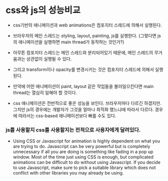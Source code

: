 # css와 js의 성능비교

- css기반의 애니메이션과 web animations은 컴포지터 스레드에 의해서 실행된다.
- 브라우저의 메인 스레드는 styling, layout, painting, js를 실행한다. (그렇다면 js의 애니메이션을 실행하면 main thread가 동작하는 것인가?)
- 아무튼 컴포지터 스레드는 메인 스레드와 분리되어있기 때문에, 메인 스레드의 무거움과는 상관없이 실행될 수 있다.

- 그리고 transform이나 opacity를 변경시키는 것은 컴포지터 스레드에 의해서 실행된다.

- 만약에 어떤 애니메이션이 paint, layout 같은 작업들을 불러일으킨다면 main thread는 열심히 일해야 할 것이다.

- css 애니메이션은 전반적으로 좋은 성능을 보인다. 브라우저마다 다르긴 하겠지만. 그치만 js의 경우에는 개발자가 그것을 얼마나 최적화 했느냐에 따라서 다르다. 경우에 따라서는 css-based 애니메이션보다 빠를 수도 있다.

### js를 사용할지 css를 사용할지는 전적으로 사용자에게 달려있다.

- Using CSS or Javascript for animation is highly dependent on what you are trying to do. Javascript can be very powerful but is completely unnecessary if all you are doing is something like fading in a pop up window. Most of the time just using CSS is enough, but complicated animations can be difficult to do without using Javascript. If you decide to use Javascript, make sure to pick a suitable library which does not conflict with other libraries you may already be using.
